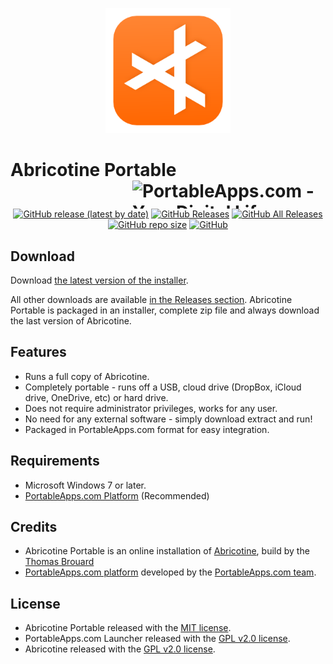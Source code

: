 <p align="center">
	<img src="./AbricotinePortable/App/AppInfo/appicon_256.png" alt="Abricotine logo" width="200" />
</p>

# Abricotine Portable<a href="https://portableapps.com/"><img src="https://cdn2.portableapps.com/portableapps.com_1546.png" width="309" height="45" alt="PortableApps.com - Your Digital Life, Anywhere" title="PortableApps.com - Your Digital Life, Anywhere" align="right"></a>

<p align="center">
	<a href="https://github.com/thosoo/AbricotinePortable/releases/latest"><img alt="GitHub release (latest by date)" src="https://img.shields.io/github/v/release/thosoo/AbricotinePortable?color=0cf&logo=Visual%20Studio%20Code"></a>
	<a href="https://github.com/thosoo/AbricotinePortable/releases/latest"><img alt="GitHub Releases" src="https://img.shields.io/github/downloads/thosoo/AbricotinePortable/latest/total?color=blue"></a>
	<a href="https://github.com/thosoo/AbricotinePortable/releases"><img alt="GitHub All Releases" src="https://img.shields.io/github/downloads/thosoo/AbricotinePortable/total?color=0cf"></a>
	<a href="https://github.com/thosoo/AbricotinePortable"><img alt="GitHub repo size" src="https://img.shields.io/github/repo-size/thosoo/AbricotinePortable?color=blue"></a>
	<a href="https://raw.githubusercontent.com/thosoo/AbricotinePortable/master/LICENSE"><img alt="GitHub" src="https://img.shields.io/github/license/thosoo/AbricotinePortable?color=0cf"></a>
</p>

## Download

Download [the latest version of the installer][D1].

All other downloads are available [in the Releases section][D2]. Abricotine Portable
is packaged in an installer, complete zip file and always download the last version of Abricotine.

[D1]: https://github.com/thosoo/AbricotinePortable/releases/latest
[D2]: https://github.com/thosoo/AbricotinePortable/releases

## Features

*	Runs a full copy of Abricotine.
*	Completely portable - runs off a USB, cloud drive (DropBox, iCloud drive, OneDrive, etc) or hard drive.
*	Does not require administrator privileges, works for any user.
*	No need for any external software - simply download extract and run!
*	Packaged in PortableApps.com format for easy integration.

## Requirements

*	Microsoft Windows 7 or later.
*	[PortableApps.com Platform](https://PortableApps.com/download) (Recommended)

## Credits

*	Abricotine Portable is an online installation of [Abricotine](http://abricotine.brrd.fr/), build by the [Thomas Brouard](http://brrd.fr)
*	[PortableApps.com platform](https://portableapps.com/download) developed by the [PortableApps.com team](https://portableapps.com).

## License

*	Abricotine Portable released with the [MIT license](https://raw.githubusercontent.com/thosoo/AbricotinePortable/master/LICENSE).
*	PortableApps.com Launcher released with the [GPL v2.0 license](https://raw.githubusercontent.com/thosoo/AbricotinePortable/master/AbricotinePortable/Other/Source/LauncherLicense.txt).
*	Abricotine released with the [GPL v2.0 license](https://raw.githubusercontent.com/brrd/abricotine/develop/LICENSE).

